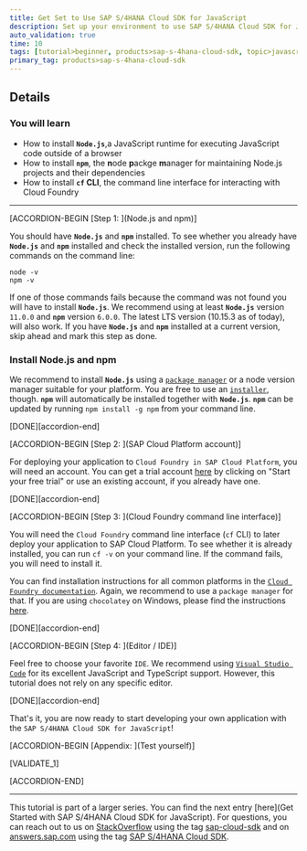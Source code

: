 ```yaml
---
title: Get Set to Use SAP S/4HANA Cloud SDK for JavaScript
description: Set up your environment to use SAP S/4HANA Cloud SDK for JavaScript.
auto_validation: true
time: 10
tags: [tutorial>beginner, products>sap-s-4hana-cloud-sdk, topic>javascript]
primary_tag: products>sap-s-4hana-cloud-sdk
---
```


## Details

### You will learn

- How to install **`Node.js`**,a JavaScript runtime for executing JavaScript code outside of a browser
- How to install **`npm`**, the **n**ode **p**ackge **m**anager for maintaining Node.js projects and their dependencies
- How to install **`cf` CLI**, the command line interface for interacting with Cloud Foundry

---

[ACCORDION-BEGIN [Step 1: ](Node.js and npm)]

You should have **`Node.js`** and **`npm`** installed. To see whether you already have **`Node.js`** and **`npm`** installed and check the installed version, run the following commands on the command line:

```Shell
node -v
npm -v
```

If one of those commands fails because the command was not found you will have to install **`Node.js`**.
We recommend using at least **`Node.js`** version `11.0.0` and **`npm`** version `6.0.0`.
The latest LTS version (10.15.3 as of today), will also work.
If you have **`Node.js`** and **`npm`** installed at a current version, skip ahead and mark this step as done.

### Install Node.js and npm

We recommend to install **`Node.js`** using a [`package manager`](https://nodejs.org/en/download/package-manager) or a node version manager suitable for your platform.
You are free to use an [`installer`](https://nodejs.org/en/download), though.
**`npm`** will automatically be installed together with **`Node.js`**.
**`npm`** can be updated by running `npm install -g npm` from your command line.

<!-- TODO: Maybe mention here that for Windows the installer is the easiest way to setup Node. -->

[DONE][accordion-end]

[ACCORDION-BEGIN [Step 2: ](SAP Cloud Platform account)]

For deploying your application to `Cloud Foundry in SAP Cloud Platform`, you will need an account.
You can get a trial account [here](https://cloudplatform.sap.com/index.html) by clicking on "Start your free trial" or use an existing account, if you already have one.

[DONE][accordion-end]

[ACCORDION-BEGIN [Step 3: ](Cloud Foundry command line interface)]

You will need the `Cloud Foundry` command line interface (`cf` CLI) to later deploy your application to SAP Cloud Platform. To see whether it is already installed, you can run `cf -v` on your command line. If the command fails, you will need to install it.

You can find installation instructions for all common platforms in the [`Cloud Foundry documentation`](https://docs.cloudfoundry.org/cf-cli/install-go-cli.html). Again, we recommend to use a `package manager` for that. If you are using `chocolatey` on Windows, please find the instructions [here](https://chocolatey.org/packages/cloudfoundry-cli).

[DONE][accordion-end]

[ACCORDION-BEGIN [Step 4: ](Editor / IDE)]

Feel free to choose your favorite `IDE`. We recommend using [`Visual Studio Code`](https://code.visualstudio.com) for its excellent JavaScript and TypeScript support. However, this tutorial does not rely on any specific editor.

[DONE][accordion-end]

That's it, you are now ready to start developing your own application with the `SAP S/4HANA Cloud SDK for JavaScript`!

[ACCORDION-BEGIN [Appendix: ](Test yourself)]

[VALIDATE_1]

[ACCORDION-END]

---

This tutorial is part of a larger series.
You can find the next entry [here](Get Started with SAP S/4HANA Cloud SDK for JavaScript).
For questions, you can reach out to us on [StackOverflow](https://stackoverflow.com/) using the tag [sap-cloud-sdk](https://stackoverflow.com/questions/tagged/sap-cloud-sdk) and on [answers.sap.com](https://answer.sap.com) using the tag [SAP S/4HANA Cloud SDK](https://answers.sap.com/tags/73555000100800000895).

